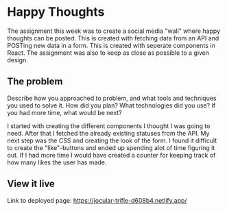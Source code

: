 # Happy Thoughts

The assignment this week was to create a social media "wall" where happy thoughts can be posted. This is created with fetching data from an API and POSTing new data in a form. This is created with seperate components in React. The assignment was also to keep as close as possible to a given design. 

## The problem

Describe how you approached to problem, and what tools and techniques you used to solve it. How did you plan? What technologies did you use? If you had more time, what would be next?

I started with creating the different components I thought I was going to need. After that I fetched the already existing statuses from the API. My next step was the CSS and creating the look of the form. I found it difficult to create the "like"-buttons and ended up spending alot of time figuring it out. If I had more time I would have created a counter for keeping track of how many likes the user has made. 

## View it live

Link to deployed page: https://jocular-trifle-d608b4.netlify.app/
